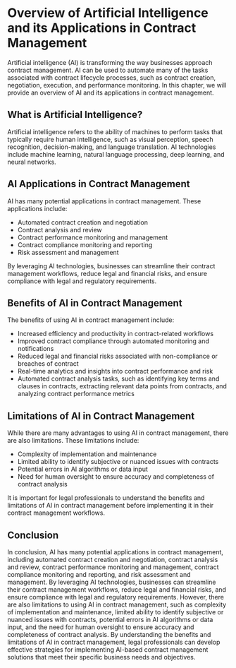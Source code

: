 Overview of Artificial Intelligence and its Applications in Contract Management
======================================================================================================

Artificial intelligence (AI) is transforming the way businesses approach contract management. AI can be used to automate many of the tasks associated with contract lifecycle processes, such as contract creation, negotiation, execution, and performance monitoring. In this chapter, we will provide an overview of AI and its applications in contract management.

What is Artificial Intelligence?
--------------------------------

Artificial intelligence refers to the ability of machines to perform tasks that typically require human intelligence, such as visual perception, speech recognition, decision-making, and language translation. AI technologies include machine learning, natural language processing, deep learning, and neural networks.

AI Applications in Contract Management
--------------------------------------

AI has many potential applications in contract management. These applications include:

* Automated contract creation and negotiation
* Contract analysis and review
* Contract performance monitoring and management
* Contract compliance monitoring and reporting
* Risk assessment and management

By leveraging AI technologies, businesses can streamline their contract management workflows, reduce legal and financial risks, and ensure compliance with legal and regulatory requirements.

Benefits of AI in Contract Management
-------------------------------------

The benefits of using AI in contract management include:

* Increased efficiency and productivity in contract-related workflows
* Improved contract compliance through automated monitoring and notifications
* Reduced legal and financial risks associated with non-compliance or breaches of contract
* Real-time analytics and insights into contract performance and risk
* Automated contract analysis tasks, such as identifying key terms and clauses in contracts, extracting relevant data points from contracts, and analyzing contract performance metrics

Limitations of AI in Contract Management
----------------------------------------

While there are many advantages to using AI in contract management, there are also limitations. These limitations include:

* Complexity of implementation and maintenance
* Limited ability to identify subjective or nuanced issues with contracts
* Potential errors in AI algorithms or data input
* Need for human oversight to ensure accuracy and completeness of contract analysis

It is important for legal professionals to understand the benefits and limitations of AI in contract management before implementing it in their contract management workflows.

Conclusion
----------

In conclusion, AI has many potential applications in contract management, including automated contract creation and negotiation, contract analysis and review, contract performance monitoring and management, contract compliance monitoring and reporting, and risk assessment and management. By leveraging AI technologies, businesses can streamline their contract management workflows, reduce legal and financial risks, and ensure compliance with legal and regulatory requirements. However, there are also limitations to using AI in contract management, such as complexity of implementation and maintenance, limited ability to identify subjective or nuanced issues with contracts, potential errors in AI algorithms or data input, and the need for human oversight to ensure accuracy and completeness of contract analysis. By understanding the benefits and limitations of AI in contract management, legal professionals can develop effective strategies for implementing AI-based contract management solutions that meet their specific business needs and objectives.
